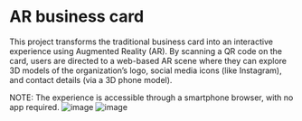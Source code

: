 # AR business card
This project transforms the traditional business card into an interactive experience using Augmented Reality (AR). By scanning a QR code on the card, users are directed to a web-based AR scene where they can explore 3D models of the organization’s logo, social media icons (like Instagram), and contact details (via a 3D phone model). 

NOTE: The experience is accessible through a smartphone browser, with no app required.
![image](https://github.com/user-attachments/assets/0dc88d58-0a64-4cfe-bf46-11fcf41d8287)
![image](https://github.com/user-attachments/assets/40b23dbb-6573-4800-bf0a-8dcb34713ff7)
